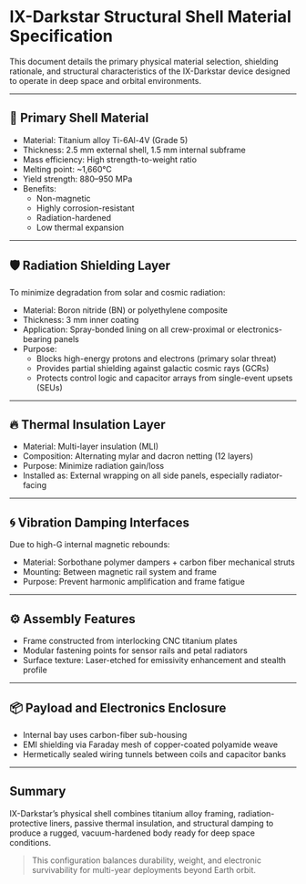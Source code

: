 # IX-Darkstar Structural Shell Material Specification

This document details the primary physical material selection, shielding rationale, and structural characteristics of the IX-Darkstar device designed to operate in deep space and orbital environments.

---

## 🧱 Primary Shell Material

- Material: Titanium alloy Ti-6Al-4V (Grade 5)
- Thickness: 2.5 mm external shell, 1.5 mm internal subframe
- Mass efficiency: High strength-to-weight ratio
- Melting point: ~1,660°C
- Yield strength: 880–950 MPa
- Benefits:
  - Non-magnetic
  - Highly corrosion-resistant
  - Radiation-hardened
  - Low thermal expansion

---

## 🛡 Radiation Shielding Layer

To minimize degradation from solar and cosmic radiation:

- Material: Boron nitride (BN) or polyethylene composite
- Thickness: 3 mm inner coating
- Application: Spray-bonded lining on all crew-proximal or electronics-bearing panels
- Purpose:
  - Blocks high-energy protons and electrons (primary solar threat)
  - Provides partial shielding against galactic cosmic rays (GCRs)
  - Protects control logic and capacitor arrays from single-event upsets (SEUs)

---

## 🔥 Thermal Insulation Layer

- Material: Multi-layer insulation (MLI)
- Composition: Alternating mylar and dacron netting (12 layers)
- Purpose: Minimize radiation gain/loss
- Installed as: External wrapping on all side panels, especially radiator-facing

---

## 🌀 Vibration Damping Interfaces

Due to high-G internal magnetic rebounds:

- Material: Sorbothane polymer dampers + carbon fiber mechanical struts
- Mounting: Between magnetic rail system and frame
- Purpose: Prevent harmonic amplification and frame fatigue

---

## ⚙ Assembly Features

- Frame constructed from interlocking CNC titanium plates
- Modular fastening points for sensor rails and petal radiators
- Surface texture: Laser-etched for emissivity enhancement and stealth profile

---

## 📦 Payload and Electronics Enclosure

- Internal bay uses carbon-fiber sub-housing
- EMI shielding via Faraday mesh of copper-coated polyamide weave
- Hermetically sealed wiring tunnels between coils and capacitor banks

---

## Summary

IX-Darkstar’s physical shell combines titanium alloy framing, radiation-protective liners, passive thermal insulation, and structural damping to produce a rugged, vacuum-hardened body ready for deep space conditions.

> This configuration balances durability, weight, and electronic survivability for multi-year deployments beyond Earth orbit.
